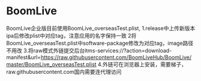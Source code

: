 # BoomLive
BoomLive企业版目前使用BoomLive_overseasTest.plist,
1.release中上传新版本ipa后修改plist中对应tag，注意应用的名字保持一致
2将BoomLive_overseasTest.plist中software-package修改为对应tag，image路径不用改
3.将raw模式外链提交后台itms-services://?action=download-manifest&url=https://raw.githubusercontent.com/BoomLiveHub/BoomLive/master/BoomLive_overseasTest.plist
4.外链可在浏览器上安装，需要梯子，raw.githubusercontent.com国内需要连代理访问
